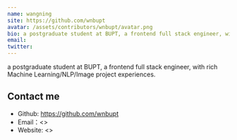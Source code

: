 ```yaml
---
name: wangning
site: https://github.com/wnbupt
avatar: /assets/contributors/wnbupt/avatar.png
bio: a postgraduate student at BUPT, a frontend full stack engineer, with rich Machine Learning/NLP/Image project experiences.
email: 
twitter: 
---
```


a postgraduate student at BUPT, a frontend full stack engineer, with rich Machine Learning/NLP/Image project experiences.

## Contact me

- Github: <https://github.com/wnbupt>
- Email：<>
- Website: <>
